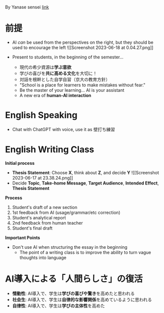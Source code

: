 By Yanase sensei [link](https://yanase-yosuke.blogspot.com/2023/06/ai-jacet.html)

# 前提
- AI *can* be used from the perspectives on the right, but they should be used to encourage the left
![[Screenshot 2023-06-18 at 0.04.27.png]]

- Present to students, in the beginning of the semester...
	- 現代の希少資源は**学ぶ意欲**
	- 学びの喜びを**共に高める文化**を大切に！
	- 対話を根幹とした自学自習（京大の教育方針）
	- "School is a place for learners to make mistakes without fear."
	- Be the master of your learning... AI is your assistant
	- A new era of **human-AI interaction**

# English Speaking
- Chat with ChatGPT with voice, use it as 壁打ち練習


# English Writing Class

**Initial process**
- **Thesis Statement**: Choose **X**, think about **Z**, and decide **Y**
![[Screenshot 2023-06-17 at 23.38.24.png]]
- Decide **Topic**, **Take-home Message**, **Target Audience**, **Intended Effect**, **Thesis Statement**

**Process**
1. Student's draft of a new section
2. 1st feedback from AI (usage/grammar/etc correction)
3. Student's analytical report
4. 2nd feedback from human teacher
5. Student's final draft

**Important Points**
- Don't use AI when structuring the essay in the beginning
	- The point of a writing class is to improve the ability to turn vague thoughts into language

# AI導入による「人間らしさ」の復活
- **情動性**: AI導入で、学生は**学びの喜びや驚き**を高めたと思われる
- **社会生**: AI導入で、学生は**自律的な影響関係**を高めているように思われる
- **自律性**: AI導入で、学生は**学びの主体性**を高めた